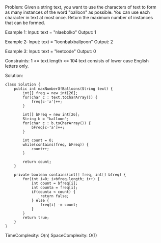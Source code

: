 Problem:
Given a string text, you want to use the characters of text to form as many instances of the word "balloon" as possible.
You can use each character in text at most once. Return the maximum number of instances that can be formed.

Example 1:
Input: text = "nlaebolko"
Output: 1

Example 2:
Input: text = "loonbalxballpoon"
Output: 2

Example 3:
Input: text = "leetcode"
Output: 0
 

Constraints:
1 <= text.length <= 104
text consists of lower case English letters only.

Solution:

```
class Solution {
    public int maxNumberOfBalloons(String text) {
        int[] freq = new int[26];
        for(char c : text.toCharArray()) {
            freq[c-'a']++;
        }

        int[] bFreq = new int[26];
        String b = "balloon";
        for(char c : b.toCharArray()) {
            bFreq[c-'a']++;
        }

        int count = 0;
        while(contains(freq, bFreq)) {
            count++;
        }

        return count;
    }

    private boolean contains(int[] freq, int[] bfreq) {
        for(int i=0; i<bfreq.length; i++) {
            int count = bfreq[i];
            int counta = freq[i];
            if(counta < count) {
                return false;
            } else {
                freq[i] -= count;
            }
        }
        return true;
    }
}
```

TimeComplexity: O(n)
SpaceComplexity: O(1)